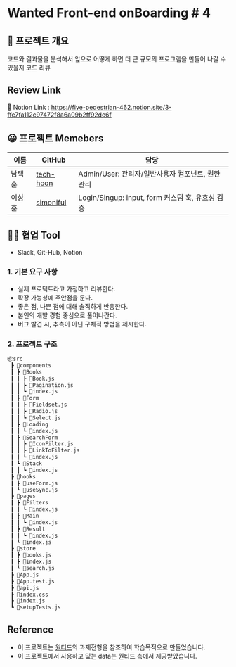 # Wanted Front-end onBoarding # 4

## 💬 프로젝트 개요

 코드와 결과물을 분석해서 앞으로 어떻게 하면 더 큰 규모의 프로그램을 만들어 나갈 수 있을지 코드 리뷰
 
## Review Link 

🔗 Notion Link : https://five-pedestrian-462.notion.site/3-ffe7fa112c97472f8a6a09b2ff92de6f

## 😀 프로젝트 Memebers

| 이름   | GitHub                                    | 담당                                                           |
| ------ | ----------------------------------------- | -------------------------------------------------------------- |
| 남택훈 | [tech-hoon](https://github.com/tech-hoon) | Admin/User: 관리자/일반사용자 컴포넌트, 권한 관리                          |
| 이상훈 | [simoniful](https://github.com/simoniful) | Login/Singup: input, form 커스텀 훅, 유효성 검증               |

## 🐱‍👤 협업 Tool

- Slack, Git-Hub, Notion

### 1. 기본 요구 사항

- 실제 프로덕트라고 가정하고 리뷰한다.
- 확장 가능성에 주안점을 둔다.
- 좋은 점, 나쁜 점에 대해 솔직하게 반응한다.
- 본인의 개발 경험 중심으로 풀어나간다.
- 버그 발견 시, 추측이 아닌 구체적 방법을 제시한다.

### 2. 프로젝트 구조
```html
📦src
 ┣ 📂components
 ┃ ┣ 📂Books
 ┃ ┃ ┣ 📜Book.js
 ┃ ┃ ┣ 📜Pagination.js
 ┃ ┃ ┗ 📜index.js
 ┃ ┣ 📂Form
 ┃ ┃ ┣ 📜Fieldset.js
 ┃ ┃ ┣ 📜Radio.js
 ┃ ┃ ┗ 📜Select.js
 ┃ ┣ 📂Loading
 ┃ ┃ ┗ 📜index.js
 ┃ ┣ 📂SearchForm
 ┃ ┃ ┣ 📜IconFilter.js
 ┃ ┃ ┣ 📜LinkToFilter.js
 ┃ ┃ ┗ 📜index.js
 ┃ ┗ 📂Stack
 ┃ ┃ ┗ 📜index.js
 ┣ 📂hooks
 ┃ ┣ 📜useForm.js
 ┃ ┗ 📜useSync.js
 ┣ 📂pages
 ┃ ┣ 📂Filters
 ┃ ┃ ┗ 📜index.js
 ┃ ┣ 📂Main
 ┃ ┃ ┗ 📜index.js
 ┃ ┣ 📂Result
 ┃ ┃ ┗ 📜index.js
 ┃ ┗ 📜index.js
 ┣ 📂store
 ┃ ┣ 📜books.js
 ┃ ┣ 📜index.js
 ┃ ┗ 📜search.js
 ┣ 📜App.js
 ┣ 📜App.test.js
 ┣ 📜api.js
 ┣ 📜index.css
 ┣ 📜index.js
 ┗ 📜setupTests.js
```

## Reference

- 이 프로젝트는 [원티드](https://www.wanted.co.kr/)의 과제전형을 참조하여 학습목적으로 만들었습니다.
- 이 프로젝트에서 사용하고 있는 data는 원티드 측에서 제공받았습니다.

